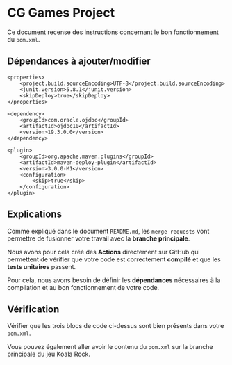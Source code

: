 # CG Games Project

Ce document recense des instructions concernant le bon fonctionnement du `pom.xml`.

## Dépendances à ajouter/modifier

```
<properties>
    <project.build.sourceEncoding>UTF-8</project.build.sourceEncoding>
    <junit.version>5.8.1</junit.version>
    <skipDeploy>true</skipDeploy>
</properties>

```

    <dependency>
        <groupId>com.oracle.ojdbc</groupId>
        <artifactId>ojdbc10</artifactId>
        <version>19.3.0.0</version>
    </dependency>

```
<plugin>
    <groupId>org.apache.maven.plugins</groupId>
    <artifactId>maven-deploy-plugin</artifactId>
    <version>3.0.0-M1</version>
    <configuration>
        <skip>true</skip>
    </configuration>
</plugin>
```

## Explications

Comme expliqué dans le document `README.md`, les `merge requests` vont permettre de fusionner votre travail avec la **branche principale**.

Nous avons pour cela créé des **Actions** directement sur GitHub qui permettent de vérifier que votre code est correctement **compilé** et que les **tests unitaires** passent.

Pour cela, nous avons besoin de définir les **dépendances** nécessaires à la compilation et au bon fonctionnement de votre code.

## Vérification

Vérifier que les trois blocs de code ci-dessus sont bien présents dans votre `pom.xml`.

Vous pouvez également aller avoir le contenu du `pom.xml` sur la branche principale du jeu Koala Rock.


